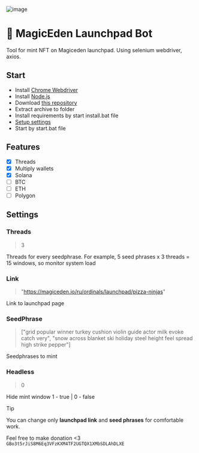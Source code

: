 ![image](https://github.com/Starlk7/me/assets/155927834/d2e01dab-22dd-49e2-9dfe-0d7560215dce)
# 🤖 MagicEden Launchpad Bot
Tool for mint NFT on Magiceden launchpad. 
Using selenium webdriver, axios. 
## Start
* Install [Chrome Webdriver](https://chromedriver.storage.googleapis.com/114.0.5735.90/chromedriver_win32.zip)
* Install [Node.js](https://nodejs.org/en/download/current)
* Download [this repository](https://github.com/Starlk7/me/archive/refs/heads/main.zip)
* Extract archive to folder
* Install requirements by start install.bat file
* [Setup settings](https://github.com/Starlk7/me/blob/main/README.md#settings)
* Start by start.bat file

## Features
- [x] Threads
- [x] Multiply wallets
- [x] Solana
- [ ] BTC
- [ ] ETH
- [ ] Polygon

## Settings
### Threads

> 3

Threads for every seedphrase. For example, 5 seed phrases x 3 threads = 15 windows, so monitor system load
### Link
> "https://magiceden.io/ru/ordinals/launchpad/pizza-ninjas"

Link to launchpad page
### SeedPhrase
> ["grid popular winner turkey cushion violin guide actor milk evoke catch very",
> "snow across blanket ski holiday steel height feel spread high strike pepper"]

Seedphrases to mint
### Headless
> 0

Hide mint window
1 - true | 0 - false
> [!TIP]
> You can change only **launchpad link** and **seed phrases** for comfortable work.

Feel free to make donation <3
```GBo3t5rJiS8M6Eq3VFzKXM4TF2UGTQX1XMbSDLAhDLXE```
